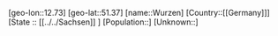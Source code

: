 ﻿---
location: [51.37,12.73]
type: City
tags:
- geo/City


SpocWebEntityId: 35723
isDeleted: false
confidential: public

---
[geo-lon::12.73]
[geo-lat::51.37]
[name::Wurzen]
[Country::[[Germany]]]
[State :: [[../../Sachsen]] ]
[Population::]
[Unknown::]

